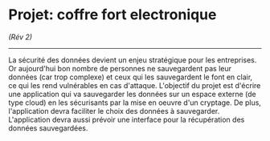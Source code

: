 
# Projet: coffre fort electronique 

*(Rév 2)*

---

La sécurité des données devient un enjeu stratégique pour les entreprises. Or aujourd'hui bon nombre de personnes ne sauvegardent pas leur données (car trop complexe) et ceux qui les sauvegardent le font en clair, ce qui les rend vulnérables en cas d'attaque. L'objectif du projet est d'écrire une application qui va sauvegarder les données sur un espace externe (de type cloud) en les sécurisants par la mise en oeuvre d'un cryptage. De plus, l'application devra faciliter le choix des données à sauvegarder. L'application devra aussi prévoir une interface pour la récupération des données sauvegardées.



